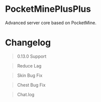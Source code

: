 # PocketMinePlusPlus
Advanced server core based on PocketMine.

# Changelog

> 0.13.0 Support

> Reduce Lag

> Skin Bug Fix

> Chest Bug Fix

> Chat.log
